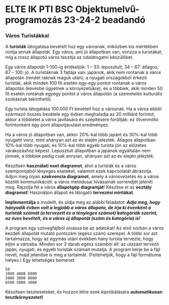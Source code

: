 # ELTE IK PTI BSC Objektumelvű-programozás 23-24-2 beadandó

### Város Turistákkal

A **turisták** látogatása bevételt hoz egy városnak, miközben kis mértékben rontja annak állapotát. Egy város, ami jó állapotban van, vonzza a turistákat, míg a rossz állapotú város taszítja az odalátogatni készülőket.

Egy város állapotát 1-100-ig értékeljük: 1 – 33: lepusztult; 34 – 67: átlagos; 67 – 100: jó. A turistáknak 3 fajtája van: japánok, akik nem rontanak a város állapotán (rendet raknak maguk után); a nyugati országokból érkező turisták, akik minden 100 fő esetén egy-egy pontot rontanak a város állapotán (kevésbé ügyelnek a környezetükre), és a többiek, akik minden 50 fő esetén rontanak egyegy pontot a város állapotán (a szemetelés kulturális szokásnak tekinthető).

Egy turista látogatása 100.000 Ft bevételt hoz a városnak. Ha a város ebből származó összes bevétele egy évben meghaladja az 20 milliárd forintot, akkor a többletet a város javítására és szépítésére fordítják: ez ötvenmillió forintonként egy pont állapotjavulást eredményez.

Ha a város jó állapotban van, akkor 20%-kal több japánt és 30%-kal több nyugatit vonz, mint ahányan azt az év elején jelezték. Átlagos állapotban 10%-kal több nyugati, és 10%-kal több egyéb turista jön az előzetes várakozáshoz képest. Lepusztult állapotban a japánok egyáltalán nem jönnek, a többiek pedig csak annyian, ahányan azt az év elején jelezték.

Készítsen **használati eset diagramot**, ahol a turisták és a város szempontjából lényeges eseteket, valamint ezek kapcsolatát ábrázolja. Adjon meg olyan **szekvencia diagramot**, amely a városvezetés és a város közötti kommunikációt: a város metódusai hívásainak sorrendjét jeleníti meg. Rajzolja fel a város **állapotgép diagramját**! Készítse el az **osztály diagramot**! Használjon állapot és látogató **tervezési mintákat**.

**Implementálja** a modellt, és oldja meg az alábbi feladatot: ***Adja meg, hogy hányadik évben volt a legjobb a város állapota, de írja ki évenként a turisták számát (a tervezett és a tényleges számot) kategóriák szerint, az éves bevételt, és a város új állapotát (szám és kategória) is!***

A program egy szövegfájlból olvassa be az adatokat! Az első sorban a város kezdeti állapotát mutató pontszám (egész szám) szerepel. A többi sor azt tartalmazza, hogy az egymás utáni években hány turista tervezte, hogy eljön a városba. Minden sor 3 darab egész számból áll: az utazást tervező japán, nyugati, és egyéb turisták számait mutatja. A program kérje be a fájl nevét, majd jelenítse is meg a tartalmát. (Feltehetjük, hogy a fájl formátuma helyes.) Egy lehetséges bemenet:

    50
	1000 4000 6000
	2000 3000 8000
	6500 5000 3000

Készítsen teszteseteket, és hozzon létre ezek kipróbálására **automatikusan tesztkörnyezetet!**
